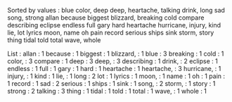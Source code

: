 Sorted by values :
blue color, deep deep, heartache, talking drink, long sad song, strong allan because biggest blizzard, breaking cold compare describing eclipse endless full gary hard heartache hurricane, injury, kind lie, lot lyrics moon, name oh pain record serious ships sink storm, story thing tidal told total wave, whole 

List :
allan : 1
because : 1
biggest : 1
blizzard, : 1
blue : 3
breaking : 1
cold : 1
color, : 3
compare : 1
deep : 3
deep, : 3
describing : 1
drink, : 2
eclipse : 1
endless : 1
full : 1
gary : 1
hard : 1
heartache : 1
heartache, : 3
hurricane, : 1
injury, : 1
kind : 1
lie, : 1
long : 2
lot : 1
lyrics : 1
moon, : 1
name : 1
oh : 1
pain : 1
record : 1
sad : 2
serious : 1
ships : 1
sink : 1
song, : 2
storm, : 1
story : 1
strong : 2
talking : 3
thing : 1
tidal : 1
told : 1
total : 1
wave, : 1
whole : 1
